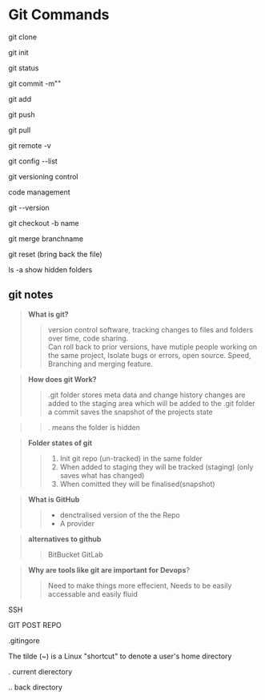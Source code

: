# Git Commands
git clone <rep-URL>

git init

git status

git commit -m""

git add

git push

git pull

git remote -v

git config --list

git versioning control

code management

git --version

git checkout -b name

git merge branchname

git reset (bring back the file)

ls -a show hidden folders

## git notes

>**What is git?**
>>version control software, tracking changes to files and folders over time, code sharing.  
Can roll back to prior versions, have mutiple people working on the same project, Isolate bugs or errors, open source. Speed, Branching and merging feature.

>**How does git Work?**
>> .git folder stores meta data and change history
>>changes are added to the staging area which will be added to the .git folder
>>a commit saves the snapshot of the projects state

>>. means the folder is hidden



>**Folder states of git**
>>1. Init git repo (un-tracked) in the same folder
>>1. When added to staging they will be tracked (staging) (only saves what has changed)
>>1. When comitted they will be finalised(snapshot)  



>**What is GitHub**
>>* denctralised version of the the Repo
>>* A provider


>**alternatives to github**
>>BitBucket
>>GitLab


>**Why are tools like git are important for Devops**?
>>Need to make things more effecient, Needs to be easily accessable and easily fluid

SSH

GIT POST REPO


.gitingore

The tilde (~) is a Linux "shortcut" to denote a user's home directory

. current dierectory

.. back directory 




